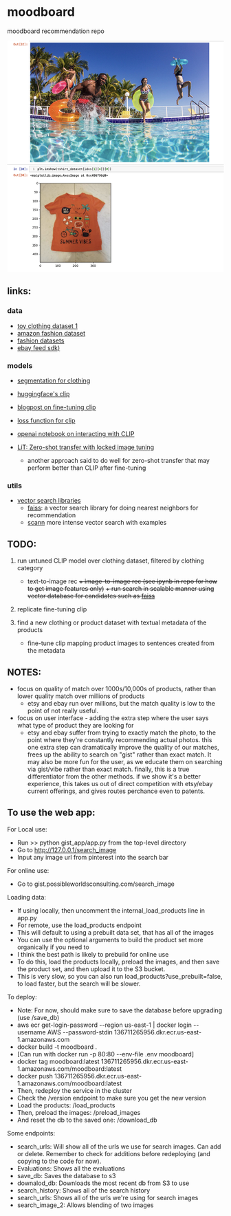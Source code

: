 # moodboard
moodboard recommendation repo

![screenshot of a match that matches semantic vibe, rather than exact match to photo](/assets/images/pool_party.png)

## links:
### data
+ [toy clothing dataset 1](https://github.com/alexeygrigorev/clothing-dataset)
+ [amazon fashion dataset](https://data.world/promptcloud/amazon-fashion-products-2020)
+ [fashion datasets](https://data.world/datasets/fashion)
+ [ebay feed sdk)](https://github.com/eBay/FeedSDK-Python)

### models
+ [segmentation for clothing](https://github.com/levindabhi/cloth-segmentation)
+ [huggingface's clip](https://huggingface.co/docs/transformers/model_doc/clip#transformers.CLIPModel.forward.returns)
+ [blogpost on fine-tuning clip](https://huggingface.co/blog/fine-tune-clip-rsicd)
+ [loss function for clip](https://github.com/huggingface/transformers/blob/v4.29.1/src/transformers/models/clip/modeling_clip.py#L1151)
+ [openai notebook on interacting with CLIP](https://github.com/openai/CLIP/blob/main/notebooks/Interacting_with_CLIP.ipynb)

+ [LiT: Zero-shot transfer with locked image tuning](https://huggingface.co/docs/transformers/model_doc/vision-text-dual-encoder)
    + another approach said to do well for zero-shot transfer that may perform better than CLIP after fine-tuning

### utils
+ [vector search libraries](https://github.com/currentslab/awesome-vector-search)
    + [faiss](https://github.com/facebookresearch/faiss/wiki/Getting-started): a vector search library for doing nearest neighbors for recommendation
    + [scann](https://github.com/google-research/google-research/blob/master/scann/docs/example.ipynb) more intense vector search with examples

## TODO:
1. run untuned CLIP model over clothing dataset, filtered by clothing category
    + text-to-image rec
    ~~+ image-to-image rec (see ipynb in repo for how to get image features only)~~
    ~~+ run search in scalable manner using vector database for candidates such as [faiss](https://github.com/facebookresearch/faiss/wiki/Getting-started)~~

2. replicate fine-tuning clip
3. find a new clothing or product dataset with textual metadata of the products
    + fine-tune clip mapping product images to sentences created from the metadata

## NOTES:
+ focus on quality of match over 1000s/10,000s of products, rather than lower quality match over millions of products
    + etsy and ebay run over millions, but the match quality is low to the point of not really useful.
+ focus on user interface - adding the extra step where the user says what type of product they are looking for
    + etsy and ebay suffer from trying to exactly match the photo, to the point where they're constantly recommending actual photos.  this one extra step can dramatically improve the quality of our matches, frees up the ability to search on "gist" rather than exact match.  It may also be more fun for the user, as we educate them on searching via gist/vibe rather than exact match.  finally, this is a true differentiator from the other methods.  if we show it's a better experience, this takes us out of direct competition with etsy/ebay current offerings, and gives routes perchance even to patents.

## To use the web app:

For Local use:
+ Run >> python gist_app/app.py from the top-level directory
+ Go to http://127.0.0.1/search_image
+ Input any image url from pinterest into the search bar

For online use:
+ Go to gist.possibleworldsconsulting.com/search_image

Loading data:
+ If using locally, then uncomment the internal_load_products line in app.py
+ For remote, use the load_products endpoint
+ This will default to using a prebuilt data set, that has all of the images
+ You can use the optional arguments to build the product set more organically if you need to
+ I think the best path is likely to prebuild for online use
+ To do this, load the products locally, preload the images, and then save the product set, and then upload it to the S3 bucket.
+ This is very slow, so you can also run load_products?use_prebuilt=false, to load faster, but the search will be slower.

To deploy:
+ Note: For now, should make sure to save the database before upgrading (use /save_db)
+ aws ecr get-login-password --region us-east-1 | docker login --username AWS --password-stdin 136711265956.dkr.ecr.us-east-1.amazonaws.com
+ docker build -t moodboard . 
+ [Can run with docker run -p 80:80  --env-file .env moodboard]
+ docker tag moodboard:latest 136711265956.dkr.ecr.us-east-1.amazonaws.com/moodboard:latest
+ docker push 136711265956.dkr.ecr.us-east-1.amazonaws.com/moodboard:latest
+ Then, redeploy the service in the cluster
+ Check the /version endpoint to make sure you get the new version
+ Load the products: /load_products
+ Then, preload the images: /preload_images
+ And reset the db to the saved one: /download_db

Some endpoints:
+ search_urls: Will show all of the urls we use for search images. Can add or delete. Remember to check for additions before redeploying (and copying to the code for now).
+ Evaluations: Shows all the evaluations
+ save_db: Saves the database to s3
+ downalod_db: Downloads the most recent db from S3 to use
+ search_history: Shows all of the search history
+ search_urls: Shows all of the urls we're using for search images
+ search_image_2: Allows blending of two images

